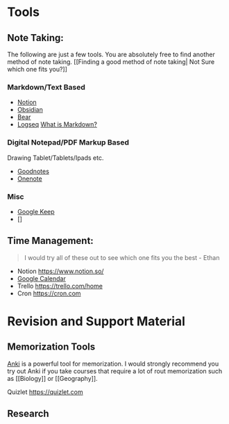 # Tools
## Note Taking:
The following are just a few tools. You are absolutely free to find another method of note taking. [[Finding a good method of note taking| Not Sure which one fits you?]]
### Markdown/Text Based
- [Notion](https://www.notion.so/) 
- [Obsidian](https://obsidian.md/)
- [Bear](https://bear.app/)
- [Logseq](https://logseq.com/)
[What is Markdown?](https://www.markdownguide.org/getting-started/)

### Digital Notepad/PDF Markup Based
Drawing Tablet/Tablets/Ipads etc.
- [Goodnotes](https://www.goodnotes.com/)
- [Onenote](https://www.onenote.com/)
### Misc
- [Google Keep](https://keep.google.com/)
- []
## Time Management:
> I would try all of these out to see which one fits you the best - Ethan
- Notion https://www.notion.so/
- [Google Calendar](https://calendar.google.com)
- Trello https://trello.com/home
- Cron https://cron.com
# Revision and Support Material
## Memorization Tools
[Anki](https://apps.ankiweb.net) is a powerful tool for memorization. I would strongly recommend you try out Anki if you take courses that require a lot of rout memorization such as [[Biology]] or [[Geography]]. 

Quizlet https://quizlet.com
## Research

